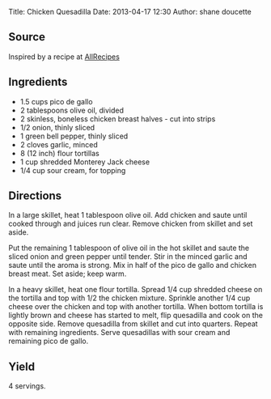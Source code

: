 Title: Chicken Quesadilla
Date: 2013-04-17 12:30
Author: shane doucette

## Source
Inspired by a recipe at [AllRecipes](http://allrecipes.com/Recipe/Pico-de-Gallo-Chicken-Quesadillas/Detail.aspx)

## Ingredients
+ 1.5 cups pico de gallo
+ 2 tablespoons olive oil, divided
+ 2 skinless, boneless chicken breast halves - cut into strips
+ 1/2 onion, thinly sliced
+ 1 green bell pepper, thinly sliced
+ 2 cloves garlic, minced
+ 8 (12 inch) flour tortillas
+ 1 cup shredded Monterey Jack cheese
+ 1/4 cup sour cream, for topping

## Directions
In a large skillet, heat 1 tablespoon olive oil. Add chicken and saute until cooked through and juices run clear. Remove chicken from skillet and set aside.

Put the remaining 1 tablespoon of olive oil in the hot skillet and saute the sliced onion and green pepper until tender. Stir in the minced garlic and saute until the aroma is strong. Mix in half of the pico de gallo and chicken breast meat. Set aside; keep warm.

In a heavy skillet, heat one flour tortilla. Spread 1/4 cup shredded cheese on the tortilla and top with 1/2 the chicken mixture. Sprinkle another 1/4 cup cheese over the chicken and top with another tortilla. When bottom tortilla is lightly brown and cheese has started to melt, flip quesadilla and cook on the opposite side. Remove quesadilla from skillet and cut into quarters. Repeat with remaining ingredients. Serve quesadillas with sour cream and remaining pico de gallo.

## Yield
4 servings.
